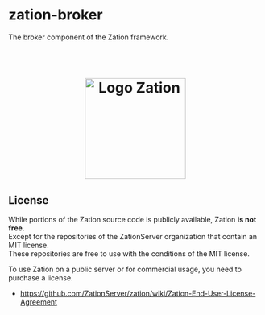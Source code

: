 # zation-broker

The broker component of the Zation framework.

<h1 align="center">
  <!-- Logo -->
  <br/>
  <a href="https://zation.dev">
      <img src="https://zation.dev/img/zationWideLogoDark.svg" alt="Logo Zation" height="200"/>
  </a>
  <br/>
</h1>

## License

While portions of the Zation source code is publicly available, Zation **is not free**.  
Except for the repositories of the ZationServer organization that contain an MIT license.   
These repositories are free to use with the conditions of the MIT license.

To use Zation on a public server or for commercial usage, you need to purchase a license.

- https://github.com/ZationServer/zation/wiki/Zation-End-User-License-Agreement
